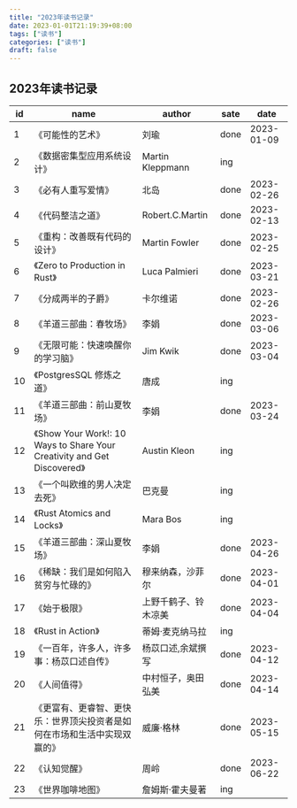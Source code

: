 ```yaml
---
title: "2023年读书记录"
date: 2023-01-01T21:19:39+08:00
tags: ["读书"]
categories: ["读书"]
draft: false
---
```


## 2023年读书记录

| id  | name                                                                     | author               | sate | date       |
| --- | ------------------------------------------------------------------------ | -------------------- | ---- | ---------- |
| 1   | 《可能性的艺术》                                                         | 刘瑜                 | done | 2023-01-09 |
| 2   | 《数据密集型应用系统设计》                                               | Martin Kleppmann     | ing  |
| 3   | 《必有人重写爱情》                                                       | 北岛                 | done | 2023-02-26 |
| 4   | 《代码整洁之道》                                                         | Robert.C.Martin      | done | 2023-02-13 |
| 5   | 《重构：改善既有代码的设计》                                             | Martin Fowler        | done | 2023-02-25 |
| 6   | 《Zero to Production in Rust》                                           | Luca Palmieri        | done | 2023-03-21 |
| 7   | 《分成两半的子爵》                                                       | 卡尔维诺             | done | 2023-02-26 |
| 8   | 《羊道三部曲：春牧场》                                                   | 李娟                 | done | 2023-03-06 |
| 9   | 《无限可能：快速唤醒你的学习脑》                                         | Jim Kwik             | done | 2023-03-04 |
| 10  | 《PostgresSQL 修炼之道》                                                 | 唐成                 | ing  |            |
| 11  | 《羊道三部曲：前山夏牧场》                                               | 李娟                 | done | 2023-03-24 |
| 12  | 《Show Your Work!: 10 Ways to Share Your Creativity and Get Discovered》 | Austin Kleon         | ing  |            |
| 13  | 《一个叫欧维的男人决定去死》                                             | 巴克曼               | ing  |            |
| 14  | 《Rust Atomics and Locks》                                               | Mara Bos             | ing  |            |
| 15  | 《羊道三部曲：深山夏牧场》                                               | 李娟                 | done | 2023-04-26 |
| 16  | 《稀缺：我们是如何陷入贫穷与忙碌的》                                     | 穆来纳森，沙菲尔     | done | 2023-04-01 |
| 17  | 《始于极限》                                                             | 上野千鹤子、铃木凉美 | done | 2023-04-04 |
| 18  | 《Rust in Action》                                                       | 蒂姆·麦克纳马拉      | ing  |            |
| 19  | 《一百年，许多人，许多事：杨苡口述自传》                                 | 杨苡口述,余斌撰写    | done | 2023-04-12 |
| 20  | 《人间值得》                                                             | 中村恒子，奥田弘美   | done | 2023-04-14 |
| 21  | 《更富有、更睿智、更快乐：世界顶尖投资者是如何在市场和生活中实现双赢的》 | 威廉·格林            | done | 2023-05-15 |
| 22  | 《认知觉醒》                                                             | 周岭                 | done | 2023-06-22 |
| 23  | 《世界咖啡地图》                                                         | 詹姆斯·霍夫曼著      | ing  |            |
